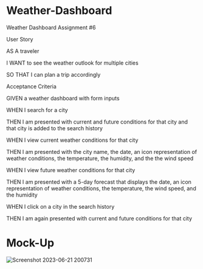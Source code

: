 # Weather-Dashboard
Weather Dashboard Assignment #6

User Story

AS A traveler

I WANT to see the weather outlook for multiple cities

SO THAT I can plan a trip accordingly

Acceptance Criteria

GIVEN a weather dashboard with form inputs

WHEN I search for a city

THEN I am presented with current and future conditions for that city and that city is added to the search history

WHEN I view current weather conditions for that city

THEN I am presented with the city name, the date, an icon representation of weather conditions, the temperature, the humidity, and the the wind speed

WHEN I view future weather conditions for that city

THEN I am presented with a 5-day forecast that displays the date, an icon representation of weather conditions, the temperature, the wind speed, and the humidity

WHEN I click on a city in the search history

THEN I am again presented with current and future conditions for that city

# Mock-Up

![Screenshot 2023-06-21 200731](https://github.com/Dynashia/Weather-Dashboard/assets/120364268/9c6654a9-923c-4237-8c9f-a96f305f6ede)




